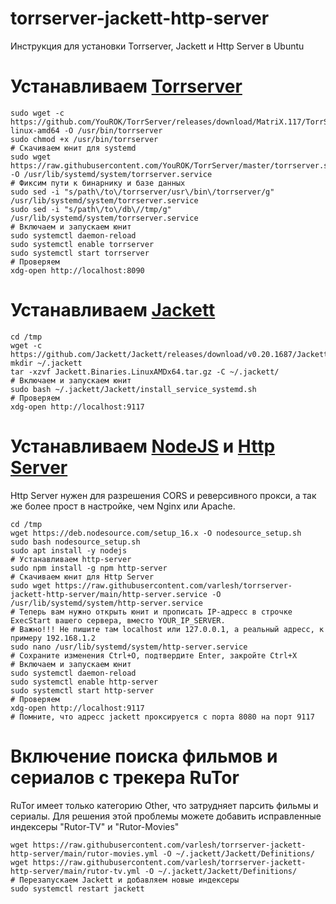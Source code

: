 # torrserver-jackett-http-server
Инструкция для установки Torrserver, Jackett и Http Server в Ubuntu

# Устанавливаем [Torrserver](https://github.com/YouROK/TorrServer)
```
sudo wget -c https://github.com/YouROK/TorrServer/releases/download/MatriX.117/TorrServer-linux-amd64 -O /usr/bin/torrserver
sudo chmod +x /usr/bin/torrserver
# Скачиваем юнит для systemd
sudo wget https://raw.githubusercontent.com/YouROK/TorrServer/master/torrserver.service -O /usr/lib/systemd/system/torrserver.service
# Фиксим пути к бинарнику и базе данных
sudo sed -i "s/path\/to\/torrserver/usr\/bin\/torrserver/g" /usr/lib/systemd/system/torrserver.service
sudo sed -i "s/path\/to\/db\//tmp/g" /usr/lib/systemd/system/torrserver.service
# Включаем и запускаем юнит
sudo systemctl daemon-reload
sudo systemctl enable torrserver
sudo systemctl start torrserver
# Проверяем
xdg-open http://localhost:8090
```

# Устанавливаем [Jackett](https://github.com/Jackett/Jackett)
```
cd /tmp
wget -c https://github.com/Jackett/Jackett/releases/download/v0.20.1687/Jackett.Binaries.LinuxAMDx64.tar.gz
mkdir ~/.jackett
tar -xzvf Jackett.Binaries.LinuxAMDx64.tar.gz -C ~/.jackett/
# Включаем и запускаем юнит
sudo bash ~/.jackett/Jackett/install_service_systemd.sh
# Проверяем
xdg-open http://localhost:9117
```

# Устанавливаем [NodeJS](https://deb.nodesource.com) и [Http Server](https://github.com/http-party/http-server)

Http Server нужен для разрешения CORS и реверсивного прокси, а так же более прост в настройке, чем Nginx или Apache.

```
cd /tmp
wget https://deb.nodesource.com/setup_16.x -O nodesource_setup.sh
sudo bash nodesource_setup.sh
sudo apt install -y nodejs
# Устанавливаем http-server
sudo npm install -g npm http-server
# Скачиваем юнит для Http Server
sudo wget https://raw.githubusercontent.com/varlesh/torrserver-jackett-http-server/main/http-server.service -O /usr/lib/systemd/system/http-server.service
# Теперь вам нужно открыть юнит и прописать IP-адресс в строчке ExecStart вашего сервера, вместо YOUR_IP_SERVER.
# Важно!!! Не пишите там localhost или 127.0.0.1, а реальный адресс, к примеру 192.168.1.2
sudo nano /usr/lib/systemd/system/http-server.service
# Сохраните изменения Ctrl+O, подтвердите Enter, закройте Ctrl+X
# Включаем и запускаем юнит
sudo systemctl daemon-reload
sudo systemctl enable http-server
sudo systemctl start http-server
# Проверяем
xdg-open http://localhost:9117
# Помните, что адресс jackett проксируется c порта 8080 на порт 9117
```

# Включение поиска фильмов и сериалов с трекера RuTor

RuTor имеет только категорию Other, что затрудняет парсить фильмы и сериалы. Для решения этой проблемы можете добавить исправленные индексеры "Rutor-TV" и "Rutor-Movies"

```
wget https://raw.githubusercontent.com/varlesh/torrserver-jackett-http-server/main/rutor-movies.yml -O ~/.jackett/Jackett/Definitions/
wget https://raw.githubusercontent.com/varlesh/torrserver-jackett-http-server/main/rutor-tv.yml -O ~/.jackett/Jackett/Definitions/
# Перезапускаем Jackett и добавляем новые индексеры
sudo systemctl restart jackett
```
